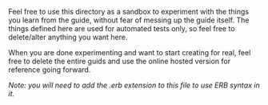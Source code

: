 <!--directory_fragment { "author": "You", "name": "Sandbox", "parent_id": "content/home" } -->
<!--use_layout:_custom_layout.html.erb-->

Feel free to use this directory as a sandbox to experiment with the things you learn from the guide, without fear of messing up the guide itself. The things defined here are used for automated tests only, so feel free to  delete/alter anything you want here.

When you are done experimenting and want to start creating for real, feel free to delete the entire guids and use the online hosted version for reference going forward.

*Note: you will need to add the .erb extension to this file to use ERB syntax in it.*

<!--model { "id": 1, "type": "markdown_record/tests/model", "string_field": "foo", "int_field": 100, "float_field": 95.5, "bool_field": true, "date_field": "03/13/2023", "maybe_field": null, "hash_field": {} }-->

<!--model { "id": 2, "type": "markdown_record/tests/model", "string_field": "bar", "int_field": 42, "float_field": 99.9, "bool_field": false, "date_field": "12/25/2020", "maybe_field": 50, "hash_field": { "some_data": { "some_field": 999 }}  }-->